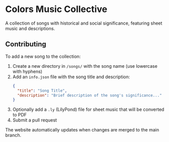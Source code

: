 # Colors Music Collective

A collection of songs with historical and social significance, featuring sheet music and descriptions.

## Contributing

To add a new song to the collection:

1. Create a new directory in `/songs/` with the song name (use lowercase with hyphens)
2. Add an `info.json` file with the song title and description:
   ```json
   {
     "title": "Song Title",
     "description": "Brief description of the song's significance..."
   }
   ```
3. Optionally add a `.ly` (LilyPond) file for sheet music that will be converted to PDF
4. Submit a pull request

The website automatically updates when changes are merged to the main branch.